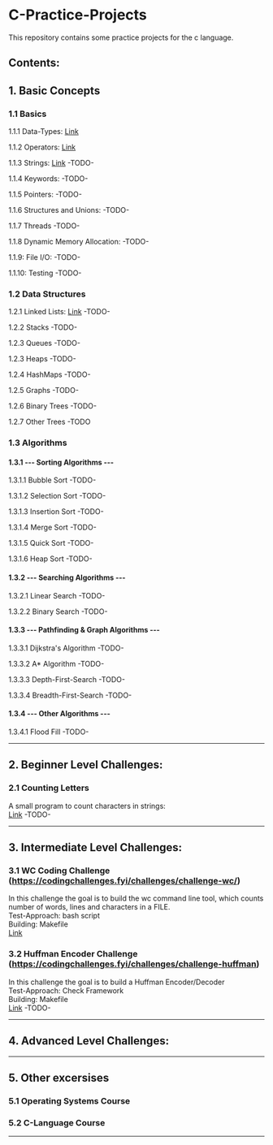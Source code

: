 # C-Practice-Projects

This repository contains some practice projects for the c language. 

## Contents:

## 1. Basic Concepts 

### 1.1 Basics 
1.1.1 Data-Types:
[Link](/Basic-Concepts/Basics/Data-Types/)  

1.1.2 Operators:
[Link](/Basic-Concepts/Basics/Operators/) 

1.1.3 Strings:
[Link](/Basic-Concepts/Basics/Strings)
-TODO-

1.1.4 Keywords:
-TODO-

1.1.5 Pointers:
-TODO-

1.1.6 Structures and Unions:
-TODO-

1.1.7 Threads
-TODO-

1.1.8 Dynamic Memory Allocation:
-TODO-

1.1.9: File I/O:
-TODO-

1.1.10: Testing
-TODO-


### 1.2 Data Structures  
1.2.1 Linked Lists:
[Link](/Basic-Concepts/Data-Structures/Linked-List)
-TODO-

1.2.2 Stacks
-TODO-

1.2.3 Queues
-TODO-

1.2.3 Heaps
-TODO-

1.2.4 HashMaps
-TODO-

1.2.5 Graphs
-TODO-

1.2.6 Binary Trees
-TODO-

1.2.7 Other Trees
-TODO



### 1.3 Algorithms  

#### 1.3.1 --- Sorting Algorithms --- 

1.3.1.1 Bubble Sort -TODO-  

1.3.1.2 Selection Sort -TODO-  

1.3.1.3 Insertion Sort -TODO-  

1.3.1.4 Merge Sort -TODO-  

1.3.1.5 Quick Sort -TODO-  

1.3.1.6 Heap Sort  -TODO-  

#### 1.3.2 --- Searching Algorithms ---  

1.3.2.1 Linear Search  -TODO-  

1.3.2.2 Binary Search  -TODO-  

#### 1.3.3 --- Pathfinding & Graph Algorithms ---  

1.3.3.1 Dijkstra's Algorithm -TODO-  

1.3.3.2 A* Algorithm -TODO-  

1.3.3.3 Depth-First-Search -TODO-  

1.3.3.4 Breadth-First-Search -TODO-  

#### 1.3.4 --- Other Algorithms ---  

1.3.4.1 Flood Fill -TODO-

---

## 2. Beginner Level Challenges:

### 2.1 Counting Letters
A small program to count characters in strings:  
[Link](/Beginner-Level/Counting-Letters/)
-TODO-

---

## 3. Intermediate Level Challenges:

### 3.1 WC Coding Challenge (https://codingchallenges.fyi/challenges/challenge-wc/)
In this challenge the goal is to build the wc command line tool, which counts number of words, lines and characters in a FILE.  
Test-Approach: bash script  
Building: Makefile  
[Link](/Intermediate-Level/WC-Challenge/)  

### 3.2 Huffman Encoder Challenge (https://codingchallenges.fyi/challenges/challenge-huffman)
In this challenge the goal is to build a Huffman Encoder/Decoder  
Test-Approach: Check Framework  
Building: Makefile  
[Link](/Intermediate-Level/Huffman-Encoder-Challenge/)
-TODO-

---

## 4. Advanced Level Challenges:

---

## 5. Other excersises

### 5.1 Operating Systems Course

### 5.2 C-Language Course
---

